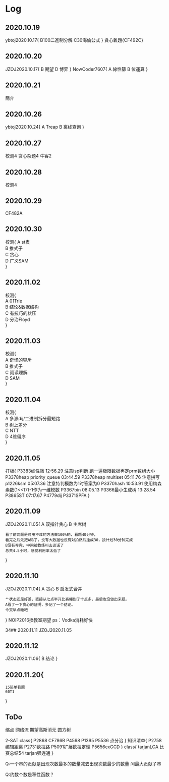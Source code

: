 # Log

## 2020.10.19
ybtoj2020.10.17{
    B100二進制分解
    C30海倫公式
}
貪心雜題{CF492C}

## 2020.10.20
JZOJ2020.10.17{
	B 期望
	D 博弈
}
NowCoder7607{
	A 線性篩
	B 位運算
}

## 2020.10.21
簡介

## 2020.10.26
ybtoj2020.10.24{
	A Treap
	B 离线查询
}

## 2020.10.27
校测4
贪心杂题4
牛客2

## 2020.10.28
校测4

## 2020.10.29
CF482A

## 2020.10.30
校测{
	A st表  
	B 推式子  
	C 贪心  
	D 广义SAM  
}

## 2020.11.02
校测{  
	A 01Trie  
	B 结论&数据结构  
	C 有技巧的状压  
	D 分治Floyd  
}

## 2020.11.03
校测{  
	A 奇怪的容斥  
	B 推式子  
	C 阅读理解  
	D SAM  
}

## 2020.11.04
校测{  
	A 多源dij/二进制拆分最短路  
	B 树上差分  
	C NTT  
	D 4维偏序  
}

## 2020.11.05
打板{
	P3383线性筛 12:56.29 注意isp判断 跑一遍极限数据再定prm数组大小
	P3378heap priority_queue 03:44.59 
	P3378heap multiset 05:11.76 注意拼写
	p1226ksm 05:07.36 注意特判模数为1时答案为0 
	P3370hash 10:53.91 使用梅森素数(1<<17)-1作为一维模数
	P3367bin 08:05.13 
	P3366最小生成树 13:28.54
	P3865ST 07:17.67
	P4779dij
	P3371SPFA
}

## 2020.11.09
JZOJ2020.11.05{
	A 双指针贪心
	B 主席树

	看了前两题是可用不难的方法做100%的，看题40分钟，
	看完之后先把A码了，没有大数据也没有对拍然后挂成30，按计划30分钟完成
	B没有写完，中间被教练叫去谈话了
	总共4.5小时，感觉利用率太低了
}

## 2020.11.10
JZOJ2020.11.04{
	A 贪心
	B 启发式合并

	艹状态还是好差，直接从七点半开比赛睡到了十点多，最后也没做出来题。
	A看了一下贪心的证明，多记了一个结论。
	今天早点睡吧
}
NOIP2016換教室期望
ps：Vodka消耗好快

34## 2020.11.11
JZOJ2020.11.05

## 2020.11.12
JZOJ2020.11.06{
	B 结论
}

## 2020.11.20{
	15简单看题
	60T1
}

## ToDo

缩点
网络流
期望高斯消元
圆方树

<!-- 二叉树计数 -->
<!-- 连通图 -->
<!-- DAG计数 -->
<!-- 二分图计数 -->
<!-- 基环树计 -->
<!-- 数合法括号序列,每个位置会有一个位置(数轴上),问每一对括号期望距离 -->
2-SAT
class{
P2868 
CF786B
P4568 
P1395
P5536 
点分治
}
知识清单{
P2758编辑距离
P2731欧拉路
P5091扩展欧拉定理
P5656exGCD
}
class{
	tarjanLCA
	比赛总结54
	tarjan强连通
}


Q:一个串的贡献是出现次数最多的数量减去出现次数最少的数量
问最大贡献子串

Q:约数个数是积性函数？